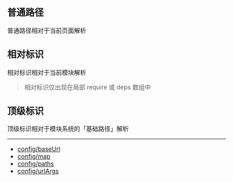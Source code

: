 ## 普通路径

普通路径相对于当前页面解析

## 相对标识

相对标识相对于当前模块解析

> 相对标识仅出现在局部 require 或 deps 数组中

## 顶级标识

顶级标识相对于模块系统的「基础路径」解析

---

- [config/baseUrl](./config/baseUrl.md)
- [config/map](./config/map.md)
- [config/paths](./config/paths.md)
- [config/urlArgs](./config/urlArgs.md)

